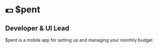 # 💵 $pent
## Developer & UI Lead
$pent is a mobile app for setting up and managing your monthly budget